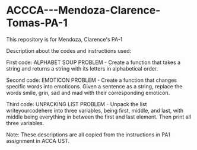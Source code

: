 # ACCCA---Mendoza-Clarence-Tomas-PA-1
This repository is for Mendoza, Clarence's PA-1

Description about the codes and instructions used:

First code: ALPHABET SOUP PROBLEM - Create a function that takes a string and returns a string with its letters
in alphabetical order.

Second code: EMOTICON PROBLEM - Create a function that changes specific words into emoticons. Given a sentence
as a string, replace the words smile, grin, sad and mad with their corresponding emoticon.

Third code: UNPACKING LIST PROBLEM - Unpack the list writeyourcodehere into three variables, being first,
middle, and last, with middle being everything in between the first and last element. Then print all three
variables.

Note: These descriptions are all copied from the instructions in PA1 assignment in ACCA UST.
